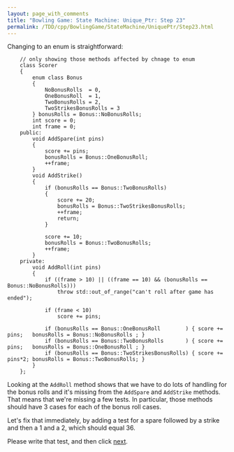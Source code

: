 ```yaml
---
layout: page_with_comments
title: "Bowling Game: State Machine: Unique_Ptr: Step 23"
permalink: /TDD/cpp/BowlingGame/StateMachine/UniquePtr/Step23.html
---
```


Changing to an enum is straightforward:
```
    // only showing those methods affected by chnage to enum
    class Scorer
    {
        enum class Bonus
        {
            NoBonusRolls  = 0,
            OneBonusRoll  = 1,
            TwoBonusRolls = 2,
            TwoStrikesBonusRolls = 3
        } bonusRolls = Bonus::NoBonusRolls;
        int score = 0;
        int frame = 0;
    public:
        void AddSpare(int pins)
        {
            score += pins;
            bonusRolls = Bonus::OneBonusRoll;
            ++frame;
        }
        void AddStrike()
        {
            if (bonusRolls == Bonus::TwoBonusRolls)
            {
                score += 20;
                bonusRolls = Bonus::TwoStrikesBonusRolls;
                ++frame;
                return;
            }

            score += 10;
            bonusRolls = Bonus::TwoBonusRolls;
            ++frame;
        }
    private:
        void AddRoll(int pins)
        {
            if ((frame > 10) || ((frame == 10) && (bonusRolls == Bonus::NoBonusRolls)))
                throw std::out_of_range("can't roll after game has ended");

            if (frame < 10)
                score += pins;

            if (bonusRolls == Bonus::OneBonusRoll        ) { score += pins;   bonusRolls = Bonus::NoBonusRolls ; }
            if (bonusRolls == Bonus::TwoBonusRolls       ) { score += pins;   bonusRolls = Bonus::OneBonusRoll ; }
            if (bonusRolls == Bonus::TwoStrikesBonusRolls) { score += pins*2; bonusRolls = Bonus::TwoBonusRolls; }
        }
    };
```

Looking at the ```AddRoll``` method shows that we have to do lots of handling for the bonus rolls and it's missing from the ```AddSpare``` and ```AddStrike``` methods. That means that we're missing a few tests.
In particular, those methods should have 3 cases for each of the bonus roll cases.

Let's fix that immediately, by adding a test for a spare followed by a strike and then a 1 and a 2, which should equal 36.

Please write that test, and then click [next](Step24.html).
